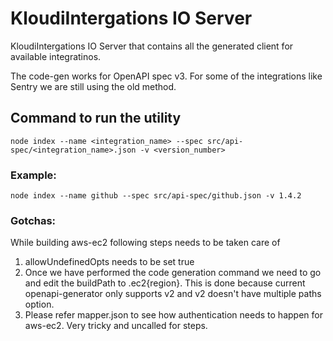 # KloudiIntergations IO Server

KloudiIntergations IO Server that contains all the generated client for available integratinos.

The code-gen works for OpenAPI spec v3. For some of the integrations like Sentry we are still using the old method.

## Command to run the utility

```node index --name <integration_name> --spec src/api-spec/<integration_name>.json -v <version_number>```

### Example:

```node index --name github --spec src/api-spec/github.json -v 1.4.2```


### Gotchas:
While building aws-ec2 following steps needs to be taken care of

1. allowUndefinedOpts needs to be set true
2. Once we have performed the code generation command we need to go and edit the buildPath to .ec2{region}.
This is done because current openapi-generator only supports v2 and v2 doesn't have multiple paths option.
3. Please refer mapper.json to see how authentication needs to happen for aws-ec2. Very tricky and uncalled for steps.
